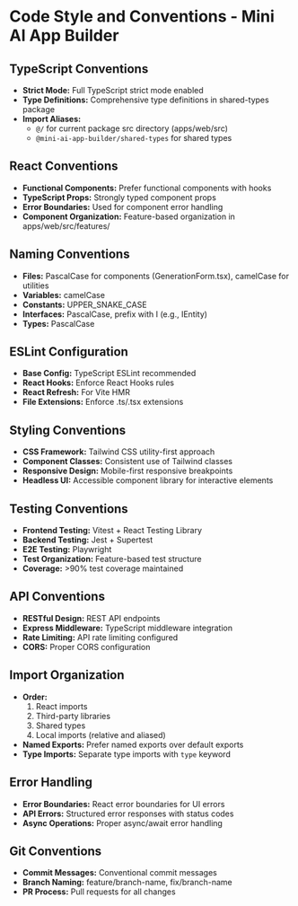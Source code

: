 # Code Style and Conventions - Mini AI App Builder

## TypeScript Conventions
- **Strict Mode:** Full TypeScript strict mode enabled
- **Type Definitions:** Comprehensive type definitions in shared-types package
- **Import Aliases:** 
  - `@/` for current package src directory (apps/web/src)
  - `@mini-ai-app-builder/shared-types` for shared types

## React Conventions
- **Functional Components:** Prefer functional components with hooks
- **TypeScript Props:** Strongly typed component props
- **Error Boundaries:** Used for component error handling
- **Component Organization:** Feature-based organization in apps/web/src/features/

## Naming Conventions
- **Files:** PascalCase for components (GenerationForm.tsx), camelCase for utilities
- **Variables:** camelCase
- **Constants:** UPPER_SNAKE_CASE
- **Interfaces:** PascalCase, prefix with I (e.g., IEntity)
- **Types:** PascalCase

## ESLint Configuration
- **Base Config:** TypeScript ESLint recommended
- **React Hooks:** Enforce React Hooks rules
- **React Refresh:** For Vite HMR
- **File Extensions:** Enforce .ts/.tsx extensions

## Styling Conventions
- **CSS Framework:** Tailwind CSS utility-first approach
- **Component Classes:** Consistent use of Tailwind classes
- **Responsive Design:** Mobile-first responsive breakpoints
- **Headless UI:** Accessible component library for interactive elements

## Testing Conventions
- **Frontend Testing:** Vitest + React Testing Library
- **Backend Testing:** Jest + Supertest
- **E2E Testing:** Playwright
- **Test Organization:** Feature-based test structure
- **Coverage:** >90% test coverage maintained

## API Conventions
- **RESTful Design:** REST API endpoints
- **Express Middleware:** TypeScript middleware integration
- **Rate Limiting:** API rate limiting configured
- **CORS:** Proper CORS configuration

## Import Organization
- **Order:** 
  1. React imports
  2. Third-party libraries
  3. Shared types
  4. Local imports (relative and aliased)
- **Named Exports:** Prefer named exports over default exports
- **Type Imports:** Separate type imports with `type` keyword

## Error Handling
- **Error Boundaries:** React error boundaries for UI errors
- **API Errors:** Structured error responses with status codes
- **Async Operations:** Proper async/await error handling

## Git Conventions
- **Commit Messages:** Conventional commit messages
- **Branch Naming:** feature/branch-name, fix/branch-name
- **PR Process:** Pull requests for all changes